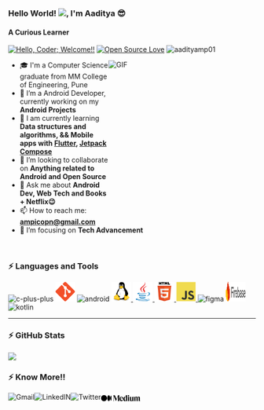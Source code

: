 ### Hello World! <img src="https://media.giphy.com/media/hvRJCLFzcasrR4ia7z/giphy.gif" width="25">,  I'm Aaditya 😎
#### A Curious Learner

[![Hello, Coder; Welcome!!](https://img.shields.io/badge/Hello,Coder!-Welcome-orange.svg?style=flat&logo=github)](https://github.com/aadityamp01/aadityamp01/) 
[![Open Source Love](https://badges.frapsoft.com/os/v2/open-source.svg?v=103)](https://github.com/aadityamp01/Android-Apps)
<a> <img src="https://komarev.com/ghpvc/?username=aadityamp01&label=Profile%20views&color=00ff00&style=flat-circle" alt="aadityamp01" /> </a>
<br>

<a href="https://github.com/aadityamp01/Flappy-Bird-Game" target="_blank"> <img align="right" height="300" width="300" alt="GIF" src="https://media1.giphy.com/media/xUA7bdpLxQhsSQdyog/giphy.gif?cid=790b76118dfe16b32d538ed5f875c1b2b810081da4aa0e63&rid=giphy.gif&ct=g" /> </a>

<!--
**aadityamp01/aadityamp01** is a ✨ _special_ ✨ repository because its `README.md` (this file) appears on your GitHub profile.

Here are some ideas to get you started: -->

- 🎓 I'm a Computer Science graduate from MM College of Engineering, Pune
- 🔭 I’m a Android Developer, currently working on my **Android Projects**
- 🧠 I am currently learning **Data structures and algorithms, && Mobile apps with [Flutter](https://docs.flutter.dev/get-started/flutter-for/android-devs), [Jetpack Compose](https://developer.android.com/jetpack/compose/tutorial)**
- 👯 I’m looking to collaborate on **Anything related to Android and Open Source**
- 💬 Ask me about **Android Dev, Web Tech and Books + Netflix😉**
- 📫 How to reach me: **ampicopn@gmail.com**
- 🎯 I’m focusing on **Tech Advancement**
<!-- - 😄 Pronouns: ...
- ⚡ Fun fact:  -->

<br>

### :zap: Languages and Tools

<p align="left">
<img src="https://raw.githubusercontent.com/gilbarbara/logos/master/logos/c-plusplus.svg" alt="c-plus-plus" width="40" height="40"/>
<!-- <img src="https://github.com/gilbarbara/logos/blob/master/logos/python.svg" alt="python" width="40" height="40"/> -->
<img src="https://github.com/devicons/devicon/blob/master/icons/git/git-plain.svg" alt="git" width="40" height="40"/>
<img src="https://raw.githubusercontent.com/gilbarbara/logos/master/logos/android-icon.svg" alt="android" width="40" height="40"/>
<a href="https://www.linux.org/" target="_blank"> <img src="https://raw.githubusercontent.com/devicons/devicon/master/icons/linux/linux-original.svg" alt="linux" width="40" height="40"/> </a>
<a href="https://www.java.com" target="_blank"> <img src="https://raw.githubusercontent.com/devicons/devicon/master/icons/java/java-original.svg" alt="java" width="40" height="40"/> </a>
</a> <a href="https://www.w3.org/html/" target="_blank"> <img src="https://raw.githubusercontent.com/devicons/devicon/master/icons/html5/html5-original-wordmark.svg" alt="html5" width="40" height="40"/> </a>
</a> <a href="https://developer.mozilla.org/en-US/docs/Web/JavaScript" target="_blank"> <img src="https://raw.githubusercontent.com/devicons/devicon/master/icons/javascript/javascript-original.svg" alt="javascript" width="40" height="40"/> </a>
<img src="https://raw.githubusercontent.com/gilbarbara/logos/master/logos/figma.svg" alt="figma" width="40" height="40"/> 
<img src="https://raw.githubusercontent.com/gilbarbara/logos/master/logos/firebase.svg" alt="Firebase" width="40" height="40"/>
<img src="https://raw.githubusercontent.com/gilbarbara/logos/master/logos/kotlin.svg" alt="kotlin" widht="40" height="40" /></p><hr>


### :zap: GitHub Stats
<!--
<img align="left" src="https://github-readme-stats.vercel.app/api?username=aadityamp01&count_private=true&hide_border=false&show_icons=true" />

<p>&nbsp;<img align="center" src="https://github-readme-stats.vercel.app/api?username=aadityamp01&show_icons=true&hide_border=true&show_owner=true&title_color=FFFF00&theme=dark&custom_title=नमस्ते 🙏 Programmers! &layout=compact" /><br>
-->
<img align="center" src="https://github-readme-streak-stats.herokuapp.com/?user=aadityamp01&theme=radical&custom_title=streak-stats&hide_border=true&layout=compact" /><br>

<!--
### :zap: Most used languages ❤️ 

<img align="left" src= "https://github-readme-stats.vercel.app/api/top-langs/?username=aadityamp01&layout=compact&hide=html&theme=highcontrast">


<br><br><br><br><br><br><br><br><hr>
-->

### :zap: Know More!! 


<a href="mailto:ampicopn@gmail.com?hl=en">
  <img align="left" alt="Gmail" src="https://img.shields.io/badge/gmail-%23DC493C.svg?&style=for-the-badge&logo=gmail&logoColor=white" />
</a>
<a href="https://www.linkedin.com/in/aadityampaithane/">
  <img align="left" alt="LinkedIN" src="https://img.shields.io/badge/linkedin-%231E77B5.svg?&style=for-the-badge&logo=linkedin&logoColor=white" />
</a>
<a href="https://twitter.com/Aadityamp">
  <img align="left" alt="Twitter"  src="https://img.shields.io/badge/twitter-%2300acee.svg?&style=for-the-badge&logo=twitter&logoColor=white" />
</a>

<!-- <a href="https://open.spotify.com/playlist/7tvThBtqgpVHeUX0oSerH9?si=16OYbBKkQDWsWPA0fpRGOA">
  <img align="left" alt="Spotify" width="22px" src="https://raw.githubusercontent.com/peterthehan/peterthehan/master/assets/spotify.svg" />
</a> -->

<a href="https://aadityapaithane.medium.com/">
  <img align="left" alt="Medium" width="80px" src="https://github.com/Medium/medium-logos/blob/master/01_Logo/01_Black/SVG/Medium-Logo-Black-RGB_300x80.svg" />
</a>

